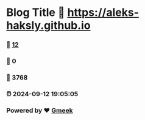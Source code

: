# Blog Title :link: https://aleks-haksly.github.io 
### :page_facing_up: [12](https://aleks-haksly.github.io/tag.html) 
### :speech_balloon: 0 
### :hibiscus: 3768 
### :alarm_clock: 2024-09-12 19:05:05 
### Powered by :heart: [Gmeek](https://github.com/Meekdai/Gmeek)
